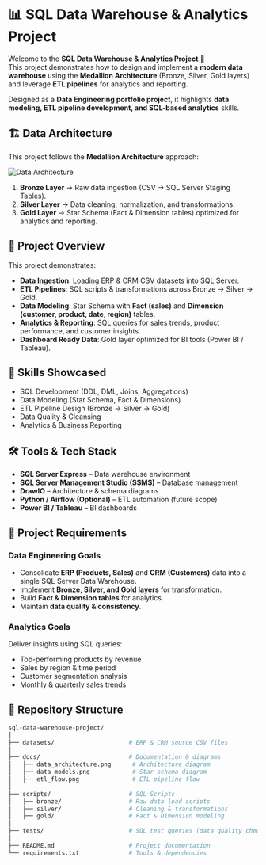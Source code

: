 # 📊 SQL Data Warehouse & Analytics Project  

Welcome to the **SQL Data Warehouse & Analytics Project** 🚀  
This project demonstrates how to design and implement a **modern data warehouse** using the **Medallion Architecture** (Bronze, Silver, Gold layers) and leverage **ETL pipelines** for analytics and reporting.  

Designed as a **Data Engineering portfolio project**, it highlights **data modeling, ETL pipeline development, and SQL-based analytics** skills.  



## 🏗️ Data Architecture  

This project follows the **Medallion Architecture** approach:  

![Data Architecture](docs/data_architecture.png)  

1. **Bronze Layer** → Raw data ingestion (CSV → SQL Server Staging Tables).  
2. **Silver Layer** → Data cleaning, normalization, and transformations.  
3. **Gold Layer** → Star Schema (Fact & Dimension tables) optimized for analytics and reporting.  



## 📖 Project Overview  

This project demonstrates:  

- **Data Ingestion**: Loading ERP & CRM CSV datasets into SQL Server.  
- **ETL Pipelines**: SQL scripts & transformations across Bronze → Silver → Gold.  
- **Data Modeling**: Star Schema with **Fact (sales)** and **Dimension (customer, product, date, region)** tables.  
- **Analytics & Reporting**: SQL queries for sales trends, product performance, and customer insights.  
- **Dashboard Ready Data**: Gold layer optimized for BI tools (Power BI / Tableau).  



## 🎯 Skills Showcased  

- SQL Development (DDL, DML, Joins, Aggregations)  
- Data Modeling (Star Schema, Fact & Dimensions)  
- ETL Pipeline Design (Bronze → Silver → Gold)  
- Data Quality & Cleansing  
- Analytics & Business Reporting  



## 🛠️ Tools & Tech Stack  

- **SQL Server Express** – Data warehouse environment  
- **SQL Server Management Studio (SSMS)** – Database management  
- **DrawIO** – Architecture & schema diagrams  
- **Python / Airflow (Optional)** – ETL automation (future scope)  
- **Power BI / Tableau** – BI dashboards  


## 🚀 Project Requirements  

### Data Engineering Goals  
- Consolidate **ERP (Products, Sales)** and **CRM (Customers)** data into a single SQL Server Data Warehouse.  
- Implement **Bronze, Silver, and Gold layers** for transformation.  
- Build **Fact & Dimension tables** for analytics.  
- Maintain **data quality & consistency**.  

### Analytics Goals  
Deliver insights using SQL queries:  
- Top-performing products by revenue  
- Sales by region & time period  
- Customer segmentation analysis  
- Monthly & quarterly sales trends  


## 📂 Repository Structure  

```bash
sql-data-warehouse-project/
│
├── datasets/                     # ERP & CRM source CSV files
│
├── docs/                         # Documentation & diagrams
│   ├── data_architecture.png      # Architecture diagram
│   ├── data_models.png            # Star schema diagram
│   ├── etl_flow.png               # ETL pipeline flow
│
├── scripts/                      # SQL Scripts
│   ├── bronze/                   # Raw data load scripts
│   ├── silver/                   # Cleaning & transformations
│   ├── gold/                     # Fact & Dimension modeling
│
├── tests/                        # SQL test queries (data quality checks)
│
├── README.md                     # Project documentation
└── requirements.txt              # Tools & dependencies

